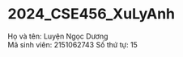 # 2024_CSE456_XuLyAnh
Họ và tên: Luyện Ngọc Dương<br>
Mã sinh viên: 2151062743
Số thứ tự: 15
